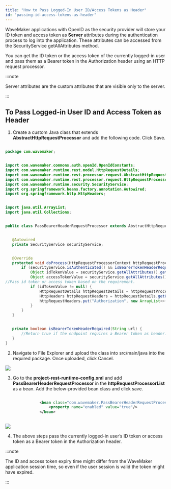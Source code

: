 ```yaml
---
title: "How to Pass Logged-In User ID/Access Tokens as Header"
id: "passing-id-access-tokens-as-header"
---
```


WaveMaker applications with OpenID as the security provider will store your ID token and access token as **Server** attributes during the authentication process to log into the application. These attributes can be accessed from the SecurityService getAllAttributes method.

You can get the ID token or the access token of the currently logged-in user and pass them as a Bearer token in the Authorization header using an HTTP request processor.

:::note

Server attributes are the custom attributes that are visible only to the server.

:::

## To Pass Logged-in User ID and Access Token as Header

1. Create a custom Java class that extends **AbstractHttpRequestProcessor** and add the following code. Click Save.

```java

package com.wavemaker;


import com.wavemaker.commons.auth.openId.OpenIdConstants;
import com.wavemaker.runtime.rest.model.HttpRequestDetails;
import com.wavemaker.runtime.rest.processor.request.AbstractHttpRequestProcessor;
import com.wavemaker.runtime.rest.processor.request.HttpRequestProcessorContext;
import com.wavemaker.runtime.security.SecurityService;
import org.springframework.beans.factory.annotation.Autowired;
import org.springframework.http.HttpHeaders;


import java.util.ArrayList;
import java.util.Collections;


public class PassBearerHeaderRequestProcessor extends AbstractHttpRequestProcessor {


   @Autowired
   private SecurityService securityService;


   @Override
   protected void doProcess(HttpRequestProcessorContext httpRequestProcessorContext) {
       if (securityService.isAuthenticated() && isBearerTokenHeaderRequired(httpRequestProcessorContext.getHttpRequestDetails().getEndpointAddress())) {
           Object idTokenValue = securityService.getAllAttributes().get(OpenIdConstants.ID_TOKEN_VALUE);
           Object accessTokenValue = securityService.getAllAttributes().get(OpenIdConstants.ACCESS_TOKEN_VALUE);
//Pass id token or access token based on the requirement.
           if (idTokenValue != null) {
               HttpRequestDetails httpRequestDetails = httpRequestProcessorContext.getHttpRequestDetails();
               HttpHeaders httpRequestHeaders = httpRequestDetails.getHeaders();
               httpRequestHeaders.put("Authorization", new ArrayList<>(Collections.singleton("Bearer " + idTokenValue)));
           }
       }
   }


   private boolean isBearerTokenHeaderRequired(String url) {
       //Return true if the endpoint requires a Bearer token as header.
   }
}

```

2. Navigate to File Explorer and upload the class into src/main/java into the required package. Once uploaded, click Cancel.

[![](/learn/assets/upload_src_main_java.png)](/learn/assets/upload_src_main_java.png)

3. Go to the **project-rest-runtime-config.xml** and add **PassBearerHeaderRequestProcessor** in the **httpRequestProcessorList** as a bean. Add the below-provided bean class and click save.

```xml

               <bean class="com.wavemaker.PassBearerHeaderRequestProcessor">
                   <property name="enabled" value="true"/>
               </bean>
          
```

[![](/learn/assets/project_rest_runtime_config_added_bean_class_save.png)](/learn/assets/project_rest_runtime_config_added_bean_class_save.png)

4. The above steps pass the currently logged-in user’s ID token or access token as a Bearer token in the Authorization header.

:::note

The ID and access token expiry time might differ from the WaveMaker application session time, so even if the user session is valid the token might have expired.

:::



